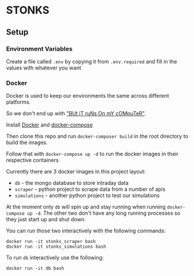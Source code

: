 # STONKS

## Setup
 
 
### Environment Variables

Create a file called `.env` by copying it from `.env.required` and fill in the values with whatever you want
 
 ### Docker

Docker is used to keep our environments the same across different platforms.

So we don't end up with ["BUt iT ruNs On mY cOMpuTeR"](https://external-preview.redd.it/aR6WdUcsrEgld5xUlglgKX_0sC_NlryCPTXIHk5qdu8.jpg?auto=webp&s=5fe64dd318eec71711d87805d43def2765dd83cd).

Install [Docker](https://docs.docker.com/engine/install/) and [docker-compose](https://docs.docker.com/compose/install/)


Then clone this repo and run
`docker-composer build` in the root directory to build the images.

Follow that with
`docker-compose up -d` to run the docker images in their respective containers

Currently there are 3 docker images in this project layout:

 - `db` - the mongo database to store intraday data
 - `scraper` - python project to scrape data from a number of apis
 - `simulations` - another python project to test our simulations

At the moment only `db` will spin up and stay running when running `docker-compose up -d`. The other two don't have any long running processes so they just start up and shut down.

You can run those two interactively with the following commands:
    
    docker run -it stonks_scraper bash
    docker run -it stonks_simulations bash

To run `db` interactively use the following:

    docker run -it db bash


